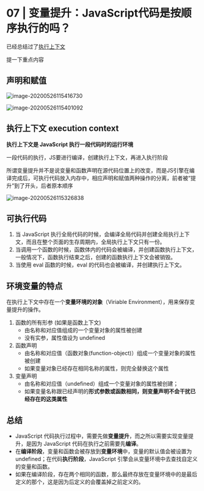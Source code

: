 # 07 | 变量提升：JavaScript代码是按顺序执行的吗？

已经总结过了[执行上下文](https://github.com/SedationH/web-roam/blob/master/003%E5%89%8D%E7%AB%AF%E5%B0%8F%E5%86%8C%E5%AD%90%E9%A3%9F%E7%94%A8/03JS%E5%9F%BA%E7%A1%803.md)

提一下重点内容

## 声明和赋值

![image-20200526115416730](http://picbed.sedationh.cn/image-20200526115416730.png)

![image-20200526115401092](http://picbed.sedationh.cn/image-20200526115401092.png)

## 执行上下文 execution context

**执行上下文是 JavaScript 执行一段代码时的运行环境**

一段代码的执行，JS要进行编译，创建执行上下文，再进入执行阶段

所谓变量提升并不是说变量和函数声明在源代码位置上的改变，而是JS引擎在编译完成后，可执行代码放入内存中，相应声明和赋值两种操作的分离，前者被“提升”到了开头，后者原本顺序

![image-20200526115326838](http://picbed.sedationh.cn/image-20200526115326838.png)

## 可执行代码

1. 当 JavaScript 执行全局代码的时候，会编译全局代码并创建全局执行上下文，而且在整个页面的生存周期内，全局执行上下文只有一份。
2. 当调用一个函数的时候，函数体内的代码会被编译，并创建函数执行上下文，一般情况下，函数执行结束之后，创建的函数执行上下文会被销毁。
3. 当使用 eval 函数的时候，eval 的代码也会被编译，并创建执行上下文。



## 环境变量的特点

在执行上下文中存在一个**变量环境的对象**（Viriable Environment），用来保存变量提升的操作。

1. 函数的所有形参 (如果是函数上下文)
   - 由名称和对应值组成的一个变量对象的属性被创建
   - 没有实参，属性值设为 undefined
2. 函数声明
   - 由名称和对应值（函数对象(function-object)）组成一个变量对象的属性被创建
   - 如果变量对象已经存在相同名称的属性，则完全替换这个属性
3. 变量声明
   - 由名称和对应值（undefined）组成一个变量对象的属性被创建；
   - 如果变量名称跟已经声明的**形式参数或函数相同，则变量声明不会干扰已经存在的这类属性**

## 总结

- JavaScript 代码执行过程中，需要先做**变量提升**，而之所以需要实现变量提升，是因为 JavaScript 代码在执行之前需要先**编译**。
- 在**编译阶段**，变量和函数会被存放到**变量环境**中，变量的默认值会被设置为 undefined；在代码**执行阶段**，JavaScript 引擎会从变量环境中去查找自定义的变量和函数。
- 如果在编译阶段，存在两个相同的函数，那么最终存放在变量环境中的是最后定义的那个，这是因为后定义的会覆盖掉之前定义的。

